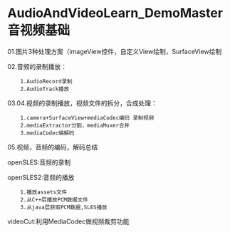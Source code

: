 # AudioAndVideoLearn_DemoMaster 音视频基础
01.图片3种处理方案（imageView控件，自定义View绘制，SurfaceView绘制<br>


02.音频的录制播放：<br>

        1.AudioRecord录制
        2.AudioTrack播放
03.04.视频的录制播放，视频文件的拆分，合成处理：<br>

        1.camera+SurfaceView+mediaCodec编码 录制视频
    	2.mediaExtractor分割，mediaMuxer合并
		3.mediaCodec编解码
        
05.视频，音频的编码，解码总结<br>
   
openSLES:音频的录制<br>
   
openSLES2:音频的播放<br>
   
	    1.播放assets文件
	    2.从C++层播放PCM数据文件
        3.从java层获取PCM数据,SLES播放
        
videoCut:利用MediaCodec做视频裁剪功能<br>  